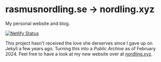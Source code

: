 # rasmusnordling.se -> nordling.xyz
My personal website and blog.

[![Netlify Status](https://api.netlify.com/api/v1/badges/a1a5d67c-ce9b-4374-8570-bb6d263978ee/deploy-status)](https://app.netlify.com/sites/rasmus-nordling/deploys)

This project hasn't received the love she derserves since I gave up on Jekyll a few years ago. Turning this into a _Public Archive_ as of February 2024.
Feel free to have a look at my new website over at [nordling.xyz](https://github.com/HappyStinson/nordling.xyz).
